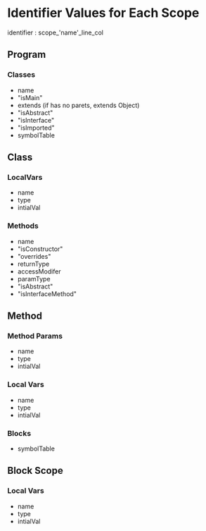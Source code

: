 # Identifier Values for Each Scope

identifier : scope_'name'_line_col

## Program

### Classes

- name
- "isMain"
- extends (if has no parets, extends Object)
- "isAbstract"
- "isInterface"
- "isImported"
- symbolTable

## Class

### LocalVars

- name
- type
- intialVal

### Methods

- name
- "isConstructor"
- "overrides"
- returnType
- accessModifer
- paramType
- "isAbstract"
- "isInterfaceMethod"

## Method

### Method Params

- name
- type
- intialVal

### Local Vars

- name
- type
- intialVal

### Blocks

- symbolTable

## Block Scope

### Local Vars

- name
- type
- intialVal
